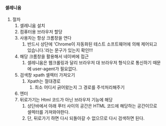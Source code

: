 #### 셀레니움 

1. 절차
   1. 셀레니움 설치
   2. 컴퓨터용 브라우저 할당
   3. 사용자는 항상 크롬창을 연다
      1. 반드시 상단에 'Chrome이 자동화된 테스트 소프트웨어에 의해 제어되고 있습니다.'라는 문구가 있는지 확인!!!
   4. 해당 크롬창을 활용해서 네이버에 접근
      1. 셀레니움은 웹크롤링과 달리 브라우저 대 브라우저 형식으로 통신하기 때문에 user-agent가 필요없다.
   5. 검색창 xpath 셀렉터 가져오기
      1. Xpath는 절대경로
         1. 최소 어디서 긁어왔는지 그 경로를 주석처리해주기
   6. 엔터
   7. 뒤로가기는 Html 코드가 아닌 브라우저 기능에 해당
      1. 상단바에서 아래 푸터 사이의 공간은 HTML 코드에 해당하는 공간이므로 셀렉터를 가져와야한다.
      2. 단, 뒤로가기 하면 다시 되돌아갈 수 없으므로 다시 검색하면 된다.

